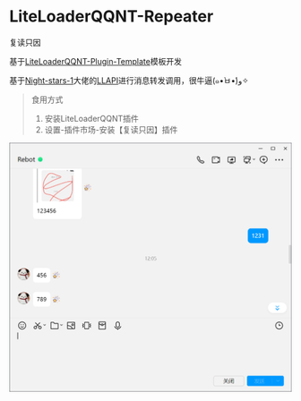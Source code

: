 # LiteLoaderQQNT-Repeater
复读只因

基于[LiteLoaderQQNT-Plugin-Template](https://github.com/mo-jinran/LiteLoaderQQNT-Plugin-Template)模板开发

基于[Night-stars-1](https://github.com/Night-stars-1)大佬的[LLAPI](https://github.com/Night-stars-1/LiteLoaderQQNT-Plugin-LLAPI)进行消息转发调用，很牛逼(๑•̀ㅂ•́)و✧

> 食用方式
> 1. 安装LiteLoaderQQNT插件
> 2. 设置-插件市场-安装【复读只因】插件

![window](./window.png)